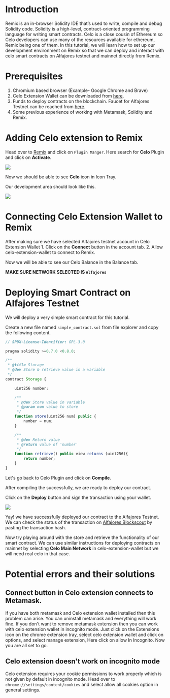 # Introduction

Remix is an in-browser Solidity IDE that’s used to write, compile and debug Solidity code. Solidity is a high-level, contract-oriented programming language for writing smart contracts. Celo is a close cousin of Ethereum so Celo developers can use many of the resources available for ethereum, Remix being one of them. In this tutorial, we will learn how to set up our development environment on Remix so that we can deploy and interact with celo smart contracts on Alfajores testnet and mainnet directly from Remix.

# Prerequisites

1. Chromium based browser \(Example- Google Chrome and Brave\)
2. Celo Extension Wallet can be downloaded from [here](https://chrome.google.com/webstore/detail/celoextensionwallet/kkilomkmpmkbdnfelcpgckmpcaemjcdh?hl=en).
3. Funds to deploy contracts on the blockchain. Faucet for Alfajores Testnet can be reached from [here](https://celo.org/developers/faucet).
4. Some previous experience of working with Metamask, Solidity and Remix.

# Adding Celo extension to Remix

Head over to [Remix](https://remix.ethereum.org/) and click on `Plugin Manger`. Here search for **Celo** Plugin and click on **Activate**.

![](https://github.com/figment-networks/learn-tutorials/raw/master/assets/celo-extension-first.JPG)

Now we should be able to see **Celo** icon in Icon Tray.

Our development area should look like this.

![](https://github.com/figment-networks/learn-tutorials/raw/master/assets/celo-extension-added.JPG)

# Connecting Celo Extension Wallet to Remix

After making sure we have selected Alfajores testnet account in Celo Extension Wallet 1. Click on the **Connect** button in the account tab. 2. Allow celo-extension-wallet to connect to Remix.

Now we will be able to see our Celo Balance in the Balance tab.

**MAKE SURE NETWORK SELECTED IS `Alfajores`**

# Deploying Smart Contract on Alfajores Testnet

We will deploy a very simple smart contract for this tutorial.

Create a new file named `simple_contract.sol` from file explorer and copy the following content.

```javascript
// SPDX-License-Identifier: GPL-3.0

pragma solidity >=0.7.0 <0.8.0;

/**
 * @title Storage
 * @dev Store & retrieve value in a variable
 */
contract Storage {

    uint256 number;

    /**
     * @dev Store value in variable
     * @param num value to store
     */
    function store(uint256 num) public {
        number = num;
    }

    /**
     * @dev Return value 
     * @return value of 'number'
     */
    function retrieve() public view returns (uint256){
        return number;
    }
}
```

Let's go back to Celo Plugin and click on **Compile**.

After compiling the successfully, we are ready to deploy our contract.

Click on the **Deploy** button and sign the transaction using your wallet.

![](https://github.com/figment-networks/learn-tutorials/raw/master/assets/celo-extension-deploy-button%20%281%29%20%281%29%20%281%29.JPG)

Yay! we have successfully deployed our contract to the Alfajores Testnet. We can check the status of the transaction on [Alfajores Blockscout](https://alfajores-blockscout.celo-testnet.org/) by pasting the transaction hash.

Now try playing around with the store and retrieve the functionality of our smart contract. We can use similar instructions for deploying contracts on mainnet by selecting **Celo Main Network** in celo-extension-wallet but we will need real celo in that case.

# Potential errors and their solutions

## Connect button in Celo extension connects to Metamask.

If you have both metamask and Celo extension wallet installed then this problem can arise. You can uninstall metamask and everything will work fine. If you don't want to remove metamask extension then you can work with celo extension wallet in incognito mode. Just click on the Extensions icon on the chrome extension tray, select celo extension wallet and click on options, and select manage extension, Here click on allow In Incognito. Now you are all set to go.

## Celo extension doesn't work on incognito mode

Celo extension requires your cookie permissions to work properly which is not given by default in incognito mode. Head over to `chrome://settings/content/cookies` and select allow all cookies option in general settings.
